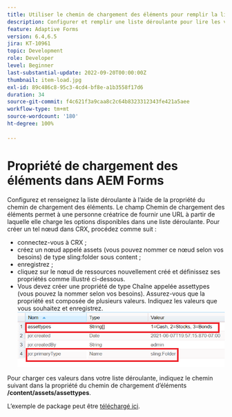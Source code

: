 ```yaml
---
title: Utiliser le chemin de chargement des éléments pour remplir la liste déroulante
description: Configurer et remplir une liste déroulante pour lire les valeurs d’un nœud CRX
feature: Adaptive Forms
version: 6.4,6.5
jira: KT-10961
topic: Development
role: Developer
level: Beginner
last-substantial-update: 2022-09-20T00:00:00Z
thumbnail: item-load.jpg
exl-id: 89c486c8-95c3-4cd4-bf8e-a1b3558f17d6
duration: 34
source-git-commit: f4c621f3a9caa8c2c64b8323312343fe421a5aee
workflow-type: tm+mt
source-wordcount: '180'
ht-degree: 100%

---
```


# Propriété de chargement des éléments dans AEM Forms

Configurez et renseignez la liste déroulante à l’aide de la propriété du chemin de chargement des éléments.
Le champ Chemin de chargement des éléments permet à une personne créatrice de fournir une URL à partir de laquelle elle charge les options disponibles dans une liste déroulante.
Pour créer un tel nœud dans CRX, procédez comme suit :
* connectez-vous à CRX ;
* créez un nœud appelé assets (vous pouvez nommer ce nœud selon vos besoins) de type sling:folder sous content ;
* enregistrez ;
* cliquez sur le nœud de ressources nouvellement créé et définissez ses propriétés comme illustré ci-dessous.
* Vous devez créer une propriété de type Chaîne appelée assettypes (vous pouvez la nommer selon vos besoins). Assurez-vous que la propriété est composée de plusieurs valeurs. Indiquez les valeurs que vous souhaitez et enregistrez.
  ![item-load-path](assets/item-load-path-crx.png)

Pour charger ces valeurs dans votre liste déroulante, indiquez le chemin suivant dans la propriété du chemin de chargement d’éléments **/content/assets/assettypes**.

L’exemple de package peut être [téléchargé ici](assets/item-load-path-package.zip).
